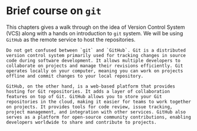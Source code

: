 # Brief course on `git`

This chapters gives a walk through on the idea of Version Control System (VCS) along with a hands on introduction to `git` system. We will be using `GitHub` as the remote service to host the repositories. 


```{important}
Do not get confused between `git` and `GitHub`. Git is a distributed version control system primarily used for tracking changes in source code during software development. It allows multiple developers to collaborate on projects and manage their revisions efficiently. Git operates locally on your computer, meaning you can work on projects offline and commit changes to your local repository.

GitHub, on the other hand, is a web-based platform that provides hosting for Git repositories. It adds a layer of collaboration features on top of Git. GitHub allows you to store your Git repositories in the cloud, making it easier for teams to work together on projects. It provides tools for code review, issue tracking, project management, and integration with other services. GitHub also serves as a platform for open-source community contributions, enabling developers worldwide to share and contribute to projects.
```

```{tableofcontents}
```

